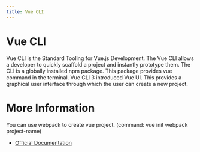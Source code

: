 ```yaml
---
title: Vue CLI
---
```

# Vue CLI

Vue CLI is the Standard Tooling for Vue.js Development. The Vue CLI allows a developer to quickly scaffold a project and instantly prototype them.
The CLI is a globally installed npm package. This package provides vue command in the terminal. Vue CLI 3 introduced Vue UI. This provides a graphical user interface through which the user can create a new project.
# More Information
You can use webpack to create vue project. (command: vue init webpack project-name)
- [Official Documentation](https://cli.vuejs.org/)
